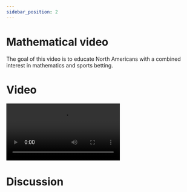 ```yaml
---
sidebar_position: 2
---
```


# Mathematical video

The goal of this video is to educate North Americans with a combined interest in mathematics and sports betting.

# Video

<video controls crossorigin="anonymous">
    <source src="https://minio-9p0q.onrender.com/assets/kelly_criterion_sports_betting_talk.mp4" type="video/mp4" />
</video>

# Discussion
